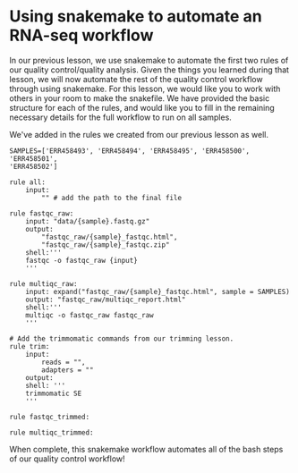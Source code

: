 # Using snakemake to automate an RNA-seq workflow

In our previous lesson, we use snakemake to automate the first two rules of our
quality control/quality analysis. Given the things you learned during that 
lesson, we will now automate the rest of the quality control  workflow through
using snakemake. For this lesson, we would like you to work with others in 
your room to make the snakefile. We have provided the basic structure for each 
of the rules, and would like you to fill in the remaining necessary details for 
the full workflow to run on all samples. 

We've added in the rules we created from our previous lesson as well.

```
SAMPLES=['ERR458493', 'ERR458494', 'ERR458495', 'ERR458500', 'ERR458501', 
'ERR458502']

rule all:
    input:
        "" # add the path to the final file 

rule fastqc_raw:
    input: "data/{sample}.fastq.gz"
    output: 
        "fastqc_raw/{sample}_fastqc.html",
        "fastqc_raw/{sample}_fastqc.zip"
    shell:'''
    fastqc -o fastqc_raw {input}
    '''

rule multiqc_raw:
    input: expand("fastqc_raw/{sample}_fastqc.html", sample = SAMPLES)
    output: "fastqc_raw/multiqc_report.html"
    shell:'''
    multiqc -o fastqc_raw fastqc_raw
    '''

# Add the trimmomatic commands from our trimming lesson. 
rule trim:
    input:
        reads = "",
        adapters = ""
    output:
    shell: '''
    trimmomatic SE 
    '''
    
rule fastqc_trimmed:

rule multiqc_trimmed:

```

When complete, this snakemake workflow automates all of the bash steps of our
quality control workflow!

